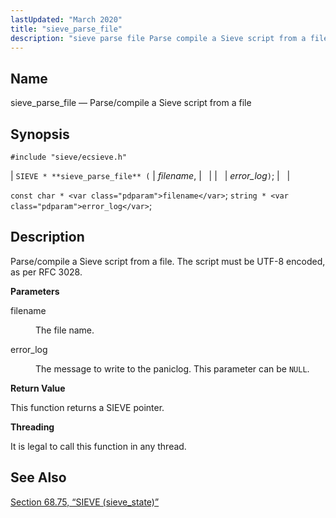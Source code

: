 ```yaml
---
lastUpdated: "March 2020"
title: "sieve_parse_file"
description: "sieve parse file Parse compile a Sieve script from a file SIEVE sieve parse file filename error log const char filename string error log Parse compile a Sieve script from a file The script must be UTF 8 encoded as per RFC 3028 filename The file name error log The..."
---
```


<a name="apis.sieve_parse_file"></a> 
## Name

sieve_parse_file — Parse/compile a Sieve script from a file

## Synopsis

`#include "sieve/ecsieve.h"`

| `SIEVE * **sieve_parse_file** (` | <var class="pdparam">filename</var>, |   |
|   | <var class="pdparam">error_log</var>`)`; |   |

`const char * <var class="pdparam">filename</var>`;
`string * <var class="pdparam">error_log</var>`;<a name="idp60426768"></a> 
## Description

Parse/compile a Sieve script from a file. The script must be UTF-8 encoded, as per RFC 3028.

**<a name="idp60428048"></a> Parameters**

<dl class="variablelist">

<dt>filename</dt>

<dd>

The file name.

</dd>

<dt>error_log</dt>

<dd>

The message to write to the paniclog. This parameter can be `NULL`.

</dd>

</dl>

**<a name="idp60433088"></a> Return Value**

This function returns a SIEVE pointer.

**<a name="idp60434016"></a> Threading**

It is legal to call this function in any thread.

<a name="idp60435120"></a> 
## See Also

[Section 68.75, “SIEVE (sieve_state)”](structs.sieve "68.75. SIEVE (sieve_state)")